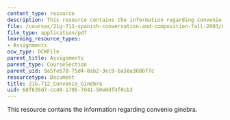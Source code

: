 ```yaml
---
content_type: resource
description: This resource contains the information regarding convenio ginebra.
file: /courses/21g-712-spanish-conversation-and-composition-fall-2003/68f635d7cc4017957d4150e0df4f0cb3_MIT21G_712F03_con_gine.pdf
file_type: application/pdf
learning_resource_types:
- Assignments
ocw_type: OCWFile
parent_title: Assignments
parent_type: CourseSection
parent_uid: 9a5feb78-75d4-8ab2-3ec9-ba58a368bf7c
resourcetype: Document
title: 21G.712_Convenio_Ginebra
uid: 68f635d7-cc40-1795-7d41-50e0df4f0cb3
---
```

This resource contains the information regarding convenio ginebra.

